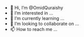 - 👋 Hi, I’m @OmidQuraishy
- 👀 I’m interested in ...
- 🌱 I’m currently learning ...
- 💞️ I’m looking to collaborate on ...
- 📫 How to reach me ...

<!---
OmidQuraishy/OmidQuraishy is a ✨ special ✨ repository because its `README.md` (this file) appears on your GitHub profile.
You can click the Preview link to take a look at your changes.
--->
